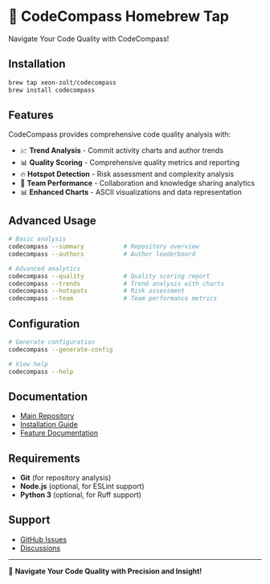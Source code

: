 # 🧭 CodeCompass Homebrew Tap

Navigate Your Code Quality with CodeCompass!

## Installation

```bash
brew tap xeon-zolt/codecompass
brew install codecompass
```

## Features

CodeCompass provides comprehensive code quality analysis with:

- 📈 **Trend Analysis** - Commit activity charts and author trends
- 📊 **Quality Scoring** - Comprehensive quality metrics and reporting  
- 🔥 **Hotspot Detection** - Risk assessment and complexity analysis
- 👥 **Team Performance** - Collaboration and knowledge sharing analytics
- 📊 **Enhanced Charts** - ASCII visualizations and data representation

## Advanced Usage

```bash
# Basic analysis
codecompass --summary           # Repository overview
codecompass --authors           # Author leaderboard

# Advanced analytics  
codecompass --quality           # Quality scoring report
codecompass --trends            # Trend analysis with charts
codecompass --hotspots          # Risk assessment
codecompass --team              # Team performance metrics
```

## Configuration

```bash
# Generate configuration
codecompass --generate-config

# View help
codecompass --help
```

## Documentation

- [Main Repository](https://github.com/xeon-zolt/codecompass)
- [Installation Guide](https://github.com/xeon-zolt/codecompass/blob/main/HOMEBREW.md)
- [Feature Documentation](https://github.com/xeon-zolt/codecompass/blob/main/README.md)

## Requirements

- **Git** (for repository analysis)
- **Node.js** (optional, for ESLint support)
- **Python 3** (optional, for Ruff support)

## Support

- [GitHub Issues](https://github.com/xeon-zolt/codecompass/issues)
- [Discussions](https://github.com/xeon-zolt/codecompass/discussions)

---

🧭 **Navigate Your Code Quality with Precision and Insight!**
